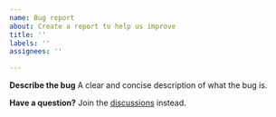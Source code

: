 ```yaml
---
name: Bug report
about: Create a report to help us improve
title: ''
labels: ''
assignees: ''

---
```


**Describe the bug**
A clear and concise description of what the bug is.

**Have a question?**
Join the [discussions](https://github.com/nanojsx/nano/discussions) instead.
